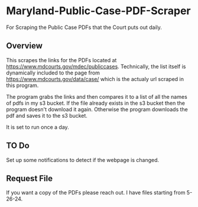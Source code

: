 # Maryland-Public-Case-PDF-Scraper
 For Scraping the Public Case PDFs that the Court puts out daily.

## Overview
This scrapes the links for the PDFs located at https://www.mdcourts.gov/mdec/publiccases. Technically, the list itself is dynamically included to the page from https://www.mdcourts.gov/data/case/ which is the actualy url scraped in this program.

The program grabs the links and then compares it to a list of all the names of pdfs in my s3 bucket. If the file already exists in the s3 bucket then the program doesn't download it again. Otherwise the program downloads the pdf and saves it to the s3 bucket.

It is set to run once a day.

## TO Do
Set up some notifications to detect if the webpage is changed.

## Request File
If you want a copy of the PDFs please reach out. I have files starting from 5-26-24.
